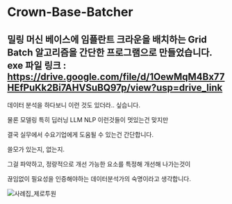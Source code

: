 # Crown-Base-Batcher
밀링 머신 베이스에 임플란트 크라운을 배치하는 Grid Batch 알고리즘을 간단한 프로그램으로 만들었습니다.
exe 파일 링크 : https://drive.google.com/file/d/1OewMqM4Bx77HEfPuKk2Bi7AHVSuBQ97p/view?usp=drive_link
---
데이터 분석을 하다보니 이런 것도 있더라.. 싶습니다.

물론 모델링 특히 딥러닝 LLM NLP 이런것들이 멋있는건 맞지만

결국 실무에서 수요기업에게 도움될 수 있는건 간단합니다.

쓸모가 있는지, 없는지.

그걸 파악하고, 정량적으로 개선 가능한 요소를 특정해 개선해 나가는것이

끊임없이 필요성을 인증해야하는 데이터분석가의 숙명이라고 생각합니다.

![사례집_제로투원](https://github.com/teon-u/Crown-Base-Batcher/assets/89633138/1131b7fd-7f50-467c-97f5-14430fdc0e64)

